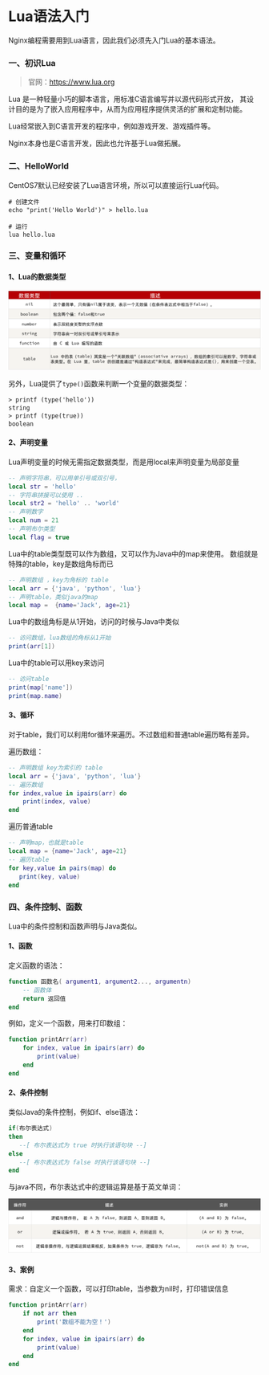 # Lua语法入门

Nginx编程需要用到Lua语言，因此我们必须先入门Lua的基本语法。

### 一、初识Lua

> 官网：https://www.lua.org

Lua 是一种轻量小巧的脚本语言，用标准C语言编写并以源代码形式开放， 其设计目的是为了嵌入应用程序中，从而为应用程序提供灵活的扩展和定制功能。

Lua经常嵌入到C语言开发的程序中，例如游戏开发、游戏插件等。

Nginx本身也是C语言开发，因此也允许基于Lua做拓展。

### 二、HelloWorld

CentOS7默认已经安装了Lua语言环境，所以可以直接运行Lua代码。

```shell
# 创建文件
echo "print('Hello World')" > hello.lua

# 运行
lua hello.lua
```

### 三、变量和循环

#### 1、Lua的数据类型

![Lua-常见数据类型.png](images/Lua-常见数据类型.png)

另外，Lua提供了`type()`函数来判断一个变量的数据类型：

```shell
> printf (type('hello'))
string
> printf (type(true))
boolean
```

#### 2、声明变量

Lua声明变量的时候无需指定数据类型，而是用local来声明变量为局部变量

```lua
-- 声明字符串，可以用单引号或双引号，
local str = 'hello'
-- 字符串拼接可以使用 ..
local str2 = 'hello' .. 'world'
-- 声明数字
local num = 21
-- 声明布尔类型
local flag = true
```

Lua中的table类型既可以作为数组，又可以作为Java中的map来使用。
数组就是特殊的table，key是数组角标而已

```lua
-- 声明数组 ，key为角标的 table
local arr = {'java', 'python', 'lua'}
-- 声明table，类似java的map
local map =  {name='Jack', age=21}
```

Lua中的数组角标是从1开始，访问的时候与Java中类似

```lua
-- 访问数组，lua数组的角标从1开始
print(arr[1])
```

Lua中的table可以用key来访问

```lua
-- 访问table
print(map['name'])
print(map.name)
```

#### 3、循环

对于table，我们可以利用for循环来遍历。不过数组和普通table遍历略有差异。

遍历数组：

```lua
-- 声明数组 key为索引的 table
local arr = {'java', 'python', 'lua'}
-- 遍历数组
for index,value in ipairs(arr) do
    print(index, value) 
end
```

遍历普通table

```lua
-- 声明map，也就是table
local map = {name='Jack', age=21}
-- 遍历table
for key,value in pairs(map) do
   print(key, value) 
end
```

### 四、条件控制、函数

Lua中的条件控制和函数声明与Java类似。

#### 1、函数

定义函数的语法：

```lua
function 函数名( argument1, argument2..., argumentn)
    -- 函数体
    return 返回值
end
```

例如，定义一个函数，用来打印数组：

```lua
function printArr(arr)
    for index, value in ipairs(arr) do
        print(value)
    end
end
```

#### 2、条件控制

类似Java的条件控制，例如if、else语法：

```lua
if(布尔表达式)
then
   --[ 布尔表达式为 true 时执行该语句块 --]
else
   --[ 布尔表达式为 false 时执行该语句块 --]
end

```

与java不同，布尔表达式中的逻辑运算是基于英文单词：

![Lua-逻辑运算.png](images/Lua-逻辑运算.png)

#### 3、案例

需求：自定义一个函数，可以打印table，当参数为nil时，打印错误信息

```lua
function printArr(arr)
    if not arr then
        print('数组不能为空！')
    end
    for index, value in ipairs(arr) do
        print(value)
    end
end
```

